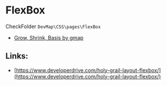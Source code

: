 # FlexBox

CheckFolder `DevMap\CSS\pages\FlexBox`

- [Grow, Shrink, Basis by gmap](https://geraldotech.github.io/DevMap/CSS/pages/FlexBox/flex_gsb.html)

## Links:

- [https://www.developerdrive.com/holy-grail-layout-flexbox/](https://www.developerdrive.com/holy-grail-layout-flexbox/)
